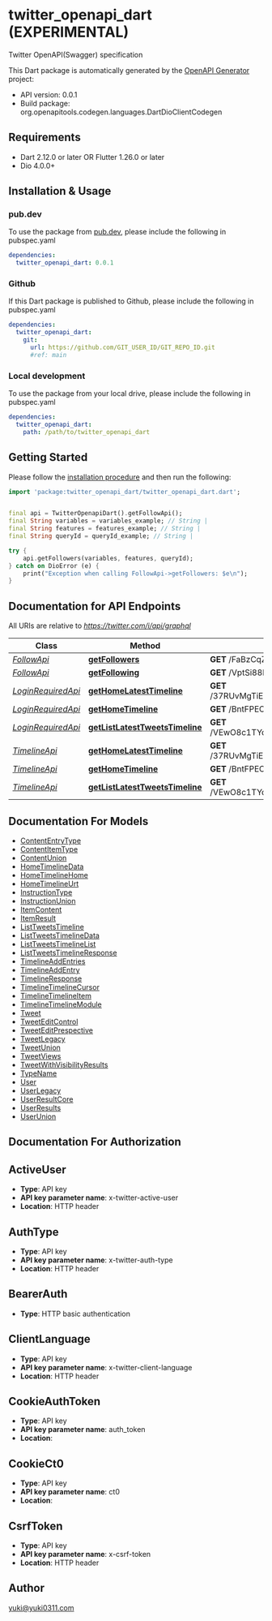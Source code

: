 # twitter_openapi_dart (EXPERIMENTAL)
Twitter OpenAPI(Swagger) specification

This Dart package is automatically generated by the [OpenAPI Generator](https://openapi-generator.tech) project:

- API version: 0.0.1
- Build package: org.openapitools.codegen.languages.DartDioClientCodegen

## Requirements

* Dart 2.12.0 or later OR Flutter 1.26.0 or later
* Dio 4.0.0+

## Installation & Usage

### pub.dev
To use the package from [pub.dev](https://pub.dev), please include the following in pubspec.yaml
```yaml
dependencies:
  twitter_openapi_dart: 0.0.1
```

### Github
If this Dart package is published to Github, please include the following in pubspec.yaml
```yaml
dependencies:
  twitter_openapi_dart:
    git:
      url: https://github.com/GIT_USER_ID/GIT_REPO_ID.git
      #ref: main
```

### Local development
To use the package from your local drive, please include the following in pubspec.yaml
```yaml
dependencies:
  twitter_openapi_dart:
    path: /path/to/twitter_openapi_dart
```

## Getting Started

Please follow the [installation procedure](#installation--usage) and then run the following:

```dart
import 'package:twitter_openapi_dart/twitter_openapi_dart.dart';


final api = TwitterOpenapiDart().getFollowApi();
final String variables = variables_example; // String | 
final String features = features_example; // String | 
final String queryId = queryId_example; // String | 

try {
    api.getFollowers(variables, features, queryId);
} catch on DioError (e) {
    print("Exception when calling FollowApi->getFollowers: $e\n");
}

```

## Documentation for API Endpoints

All URIs are relative to *https://twitter.com/i/api/graphql*

Class | Method | HTTP request | Description
------------ | ------------- | ------------- | -------------
[*FollowApi*](doc\FollowApi.md) | [**getFollowers**](doc\FollowApi.md#getfollowers) | **GET** /FaBzCqZXuQCb4PhB0RHqHw/Following | 
[*FollowApi*](doc\FollowApi.md) | [**getFollowing**](doc\FollowApi.md#getfollowing) | **GET** /VptSi88PiaQhBevFbGVlGg/Followers | 
[*LoginRequiredApi*](doc\LoginRequiredApi.md) | [**getHomeLatestTimeline**](doc\LoginRequiredApi.md#gethomelatesttimeline) | **GET** /37RUvMgTiEVYYfrRTVDxpw/HomeLatestTimeline | 
[*LoginRequiredApi*](doc\LoginRequiredApi.md) | [**getHomeTimeline**](doc\LoginRequiredApi.md#gethometimeline) | **GET** /BntFPEOxs3GYdPaS6CjUcg/HomeTimeline | 
[*LoginRequiredApi*](doc\LoginRequiredApi.md) | [**getListLatestTweetsTimeline**](doc\LoginRequiredApi.md#getlistlatesttweetstimeline) | **GET** /VEwO8c1TYdm5zjxCOIiwFw/ListLatestTweetsTimeline | 
[*TimelineApi*](doc\TimelineApi.md) | [**getHomeLatestTimeline**](doc\TimelineApi.md#gethomelatesttimeline) | **GET** /37RUvMgTiEVYYfrRTVDxpw/HomeLatestTimeline | 
[*TimelineApi*](doc\TimelineApi.md) | [**getHomeTimeline**](doc\TimelineApi.md#gethometimeline) | **GET** /BntFPEOxs3GYdPaS6CjUcg/HomeTimeline | 
[*TimelineApi*](doc\TimelineApi.md) | [**getListLatestTweetsTimeline**](doc\TimelineApi.md#getlistlatesttweetstimeline) | **GET** /VEwO8c1TYdm5zjxCOIiwFw/ListLatestTweetsTimeline | 


## Documentation For Models

 - [ContentEntryType](doc\ContentEntryType.md)
 - [ContentItemType](doc\ContentItemType.md)
 - [ContentUnion](doc\ContentUnion.md)
 - [HomeTimelineData](doc\HomeTimelineData.md)
 - [HomeTimelineHome](doc\HomeTimelineHome.md)
 - [HomeTimelineUrt](doc\HomeTimelineUrt.md)
 - [InstructionType](doc\InstructionType.md)
 - [InstructionUnion](doc\InstructionUnion.md)
 - [ItemContent](doc\ItemContent.md)
 - [ItemResult](doc\ItemResult.md)
 - [ListTweetsTimeline](doc\ListTweetsTimeline.md)
 - [ListTweetsTimelineData](doc\ListTweetsTimelineData.md)
 - [ListTweetsTimelineList](doc\ListTweetsTimelineList.md)
 - [ListTweetsTimelineResponse](doc\ListTweetsTimelineResponse.md)
 - [TimelineAddEntries](doc\TimelineAddEntries.md)
 - [TimelineAddEntry](doc\TimelineAddEntry.md)
 - [TimelineResponse](doc\TimelineResponse.md)
 - [TimelineTimelineCursor](doc\TimelineTimelineCursor.md)
 - [TimelineTimelineItem](doc\TimelineTimelineItem.md)
 - [TimelineTimelineModule](doc\TimelineTimelineModule.md)
 - [Tweet](doc\Tweet.md)
 - [TweetEditControl](doc\TweetEditControl.md)
 - [TweetEditPrespective](doc\TweetEditPrespective.md)
 - [TweetLegacy](doc\TweetLegacy.md)
 - [TweetUnion](doc\TweetUnion.md)
 - [TweetViews](doc\TweetViews.md)
 - [TweetWithVisibilityResults](doc\TweetWithVisibilityResults.md)
 - [TypeName](doc\TypeName.md)
 - [User](doc\User.md)
 - [UserLegacy](doc\UserLegacy.md)
 - [UserResultCore](doc\UserResultCore.md)
 - [UserResults](doc\UserResults.md)
 - [UserUnion](doc\UserUnion.md)


## Documentation For Authorization


## ActiveUser

- **Type**: API key
- **API key parameter name**: x-twitter-active-user
- **Location**: HTTP header

## AuthType

- **Type**: API key
- **API key parameter name**: x-twitter-auth-type
- **Location**: HTTP header

## BearerAuth

- **Type**: HTTP basic authentication

## ClientLanguage

- **Type**: API key
- **API key parameter name**: x-twitter-client-language
- **Location**: HTTP header

## CookieAuthToken

- **Type**: API key
- **API key parameter name**: auth_token
- **Location**: 

## CookieCt0

- **Type**: API key
- **API key parameter name**: ct0
- **Location**: 

## CsrfToken

- **Type**: API key
- **API key parameter name**: x-csrf-token
- **Location**: HTTP header


## Author

yuki@yuki0311.com

